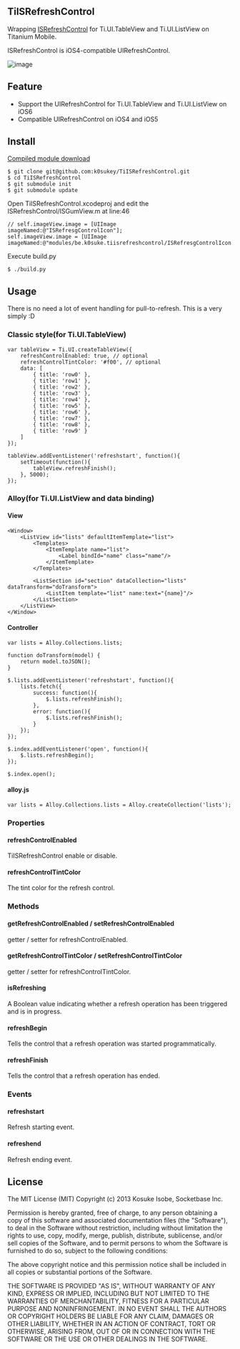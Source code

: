 ## TiISRefreshControl

Wrapping [ISRefreshControl](https://github.com/ishkawa/ISRefreshControl) for Ti.UI.TableView and Ti.UI.ListView on Titanium Mobile.

ISRefreshControl is iOS4-compatible UIRefreshControl.

![image](TiISRefreshControl.png)

## Feature
* Support the UIRefreshControl for Ti.UI.TableView and Ti.UI.ListView on iOS6
* Compatible UIRefreshControl on iOS4 and iOS5

## Install
[Compiled module download](be.k0suke.tiisrefreshcontrol-iphone-0.1.zip)

```
$ git clone git@github.com:k0sukey/TiISRefreshControl.git
$ cd TiISRefreshControl
$ git submodule init
$ git submodule update
```

Open TiISRefreshControl.xcodeproj and edit the ISRefreshControl/ISGumView.m at line:46

```
// self.imageView.image = [UIImage imageNamed:@"ISRefresgControlIcon"];
self.imageView.image = [UIImage imageNamed:@"modules/be.k0suke.tiisrefreshcontrol/ISRefresgControlIcon.png"];
```

Execute build.py

```
$ ./build.py
```

## Usage
There is no need a lot of event handling for pull-to-refresh.
This is a very simply :D

### Classic style(for Ti.UI.TableView)
```
var tableView = Ti.UI.createTableView({
	refreshControlEnabled: true, // optional
	refreshControlTintColor: '#f00', // optional
	data: [
		{ title: 'row0' },
		{ title: 'row1' },
		{ title: 'row2' },
		{ title: 'row3' },
		{ title: 'row4' },
		{ title: 'row5' },
		{ title: 'row6' },
		{ title: 'row7' },
		{ title: 'row8' },
		{ title: 'row9' }
	]
});

tableView.addEventListener('refreshstart', function(){
	setTimeout(function(){
		tableView.refreshFinish();
	}, 5000);
});
```

### Alloy(for Ti.UI.ListView and data binding)
#### View
```
<Window>
	<ListView id="lists" defaultItemTemplate="list">
		<Templates>
			<ItemTemplate name="list">
				<Label bindId="name" class="name"/>
			</ItemTemplate>
		</Templates>

		<ListSection id="section" dataCollection="lists" dataTransform="doTransform">
			<ListItem template="list" name:text="{name}"/>
		</ListSection>
	</ListView>
</Window>
```

#### Controller
```
var lists = Alloy.Collections.lists;

function doTransform(model) {
	return model.toJSON();
}

$.lists.addEventListener('refreshstart', function(){
	lists.fetch({
		success: function(){
			$.lists.refreshFinish();
		},
		error: function(){
			$.lists.refreshFinish();
		}
	});
});

$.index.addEventListener('open', function(){
	$.lists.refreshBegin();
});

$.index.open();
```

#### alloy.js
```
var lists = Alloy.Collections.lists = Alloy.createCollection('lists');
```

### Properties
#### refreshControlEnabled
TiISRefreshControl enable or disable.

#### refreshControlTintColor
The tint color for the refresh control.

### Methods
#### getRefreshControlEnabled / setRefreshControlEnabled
getter / setter for refreshControlEnabled.

#### getRefreshControlTintColor / setRefreshControlTintColor
getter / setter for refreshControlTintColor.

#### isRefreshing
A Boolean value indicating whether a refresh operation has been triggered and is in progress.

#### refreshBegin
Tells the control that a refresh operation was started programmatically.

#### refreshFinish
Tells the control that a refresh operation has ended.

### Events
#### refreshstart
Refresh starting event.

#### refreshend
Refresh ending event.

## License

The MIT License (MIT) Copyright (c) 2013 Kosuke Isobe, Socketbase Inc.

Permission is hereby granted, free of charge, to any person obtaining a copy of this software and associated documentation files (the "Software"), to deal in the Software without restriction, including without limitation the rights to use, copy, modify, merge, publish, distribute, sublicense, and/or sell copies of the Software, and to permit persons to whom the Software is furnished to do so, subject to the following conditions:

The above copyright notice and this permission notice shall be included in all copies or substantial portions of the Software.

THE SOFTWARE IS PROVIDED "AS IS", WITHOUT WARRANTY OF ANY KIND, EXPRESS OR IMPLIED, INCLUDING BUT NOT LIMITED TO THE WARRANTIES OF MERCHANTABILITY, FITNESS FOR A PARTICULAR PURPOSE AND NONINFRINGEMENT. IN NO EVENT SHALL THE AUTHORS OR COPYRIGHT HOLDERS BE LIABLE FOR ANY CLAIM, DAMAGES OR OTHER LIABILITY, WHETHER IN AN ACTION OF CONTRACT, TORT OR OTHERWISE, ARISING FROM, OUT OF OR IN CONNECTION WITH THE SOFTWARE OR THE USE OR OTHER DEALINGS IN THE SOFTWARE.